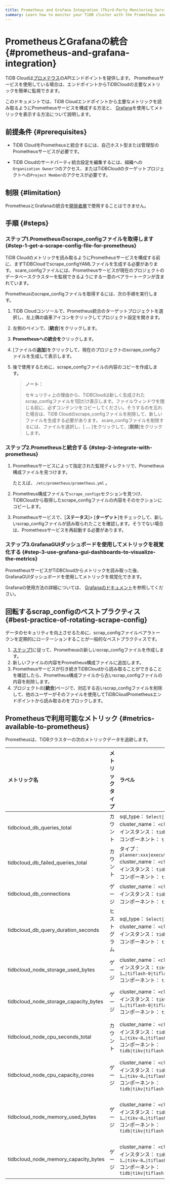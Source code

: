 ```yaml
---
title: Prometheus and Grafana Integration (Third-Party Monitoring Service)
summary: Learn how to monitor your TiDB cluster with the Prometheus and Grafana integration.
---
```


# PrometheusとGrafanaの統合 {#prometheus-and-grafana-integration}

TiDB Cloudは[プロメテウス](https://prometheus.io/)のAPIエンドポイントを提供します。 Prometheusサービスを使用している場合は、エンドポイントからTiDBCloudの主要なメトリックを簡単に監視できます。

このドキュメントでは、TiDB Cloudエンドポイントから主要なメトリックを読み取るようにPrometheusサービスを構成する方法と、 [Grafana](https://grafana.com/)を使用してメトリックを表示する方法について説明します。

## 前提条件 {#prerequisites}

-   TiDB CloudをPrometheusと統合するには、自己ホスト型または管理型のPrometheusサービスが必要です。

-   TiDB Cloudのサードパーティ統合設定を編集するには、組織への`Organization Owner`つのアクセス、またはTiDBCloudのターゲットプロジェクトへの`Project Member`のアクセスが必要です。

## 制限 {#limitation}

PrometheusとGrafanaの統合を[開発者層](/tidb-cloud/select-cluster-tier.md#developer-tier)で使用することはできません。

## 手順 {#steps}

### ステップ1.Prometheusのscrape_configファイルを取得します {#step-1-get-a-scrape-config-file-for-prometheus}

TiDB Cloudのメトリックを読み取るようにPrometheusサービスを構成する前に、まずTiDBCloudでscrape_configYAMLファイルを生成する必要があります。 scare_configファイルには、Prometheusサービスが現在のプロジェクトのデータベースクラスターを監視できるようにする一意のベアラートークンが含まれています。

Prometheusのscrape_configファイルを取得するには、次の手順を実行します。

1.  TiDB Cloudコンソールで、Prometheus統合のターゲットプロジェクトを選択し、左上隅の歯車アイコンをクリックしてプロジェクト設定を開きます。

2.  左側のペインで、[**統合**]をクリックします。

3.  **Prometheusへの統合を**クリックします。

4.  [ファイルの**追加**]をクリックして、現在のプロジェクトのscrape_configファイルを生成して表示します。

5.  後で使用するために、scrape_configファイルの内容のコピーを作成します。

    > **ノート：**
    >
    > セキュリティ上の理由から、TiDBCloudは新しく生成されたscrap_configファイルを1回だけ表示します。ファイルウィンドウを閉じる前に、必ずコンテンツをコピーしてください。そうするのを忘れた場合は、TiDB Cloudのscrape_configファイルを削除して、新しいファイルを生成する必要があります。 scare_configファイルを削除するには、ファイルを選択し、[ **...** ]をクリックして、[<strong>削除</strong>]をクリックします。

### ステップ2.Prometheusと統合する {#step-2-integrate-with-prometheus}

1.  Prometheusサービスによって指定された監視ディレクトリで、Prometheus構成ファイルを見つけます。

    たとえば、 `/etc/prometheus/prometheus.yml` 。

2.  Prometheus構成ファイルで`scrape_configs`セクションを見つけ、TiDBCloudから取得したscrape_configファイルの内容をそのセクションにコピーします。

3.  Prometheusサービスで、[**ステータス**]&gt; [<strong>ターゲット</strong>]をチェックして、新しいscrap_configファイルが読み取られたことを確認します。そうでない場合は、Prometheusサービスを再起動する必要があります。

### ステップ3.GrafanaGUIダッシュボードを使用してメトリックを視覚化する {#step-3-use-grafana-gui-dashboards-to-visualize-the-metrics}

PrometheusサービスがTiDBCloudからメトリックを読み取った後、GrafanaGUIダッシュボードを使用してメトリックを視覚化できます。

Grafanaの使用方法の詳細については、 [Grafanaのドキュメント](https://grafana.com/docs/grafana/latest/getting-started/getting-started-prometheus/)を参照してください。

## 回転するscrap_configのベストプラクティス {#best-practice-of-rotating-scrape-config}

データのセキュリティを向上させるために、scrap_configファイルベアラトークンを定期的にローテーションすることが一般的なベストプラクティスです。

1.  [ステップ1](#step-1-get-a-scrape_config-file-for-prometheus)に従って、Prometheusの新しいscrap_configファイルを作成します。
2.  新しいファイルの内容をPrometheus構成ファイルに追加します。
3.  Prometheusサービスが引き続きTiDBCloudから読み取ることができることを確認したら、Prometheus構成ファイルから古いscrap_configファイルの内容を削除します。
4.  プロジェクトの[**統合**]ページで、対応する古いscrap_configファイルを削除して、他のユーザーがそのファイルを使用してTiDBCloudPrometheusエンドポイントから読み取るのをブロックします。

## Prometheusで利用可能なメトリック {#metrics-available-to-prometheus}

Prometheusは、TiDBクラスターの次のメトリックデータを追跡します。

| メトリック名                                | メトリックタイプ | ラベル                                                                                                                          | 説明                                              |
| :------------------------------------ | :------- | :--------------------------------------------------------------------------------------------------------------------------- | :---------------------------------------------- |
| tidbcloud_db_queries_total            | カウント     | sql_type： `Select\|Insert\|...`<br/> cluster_name： `<cluster name>`<br/>インスタンス： `tidb-0\|tidb-1…`<br/>コンポーネント： `tidb`        | 実行されたステートメントの総数                                 |
| tidbcloud_db_failed_queries_total     | カウント     | タイプ： `planner:xxx\|executor:2345\|...`<br/> cluster_name： `<cluster name>`<br/>インスタンス： `tidb-0\|tidb-1…`<br/>コンポーネント： `tidb` | 実行エラーの総数                                        |
| tidbcloud_db_connections              | ゲージ      | cluster_name： `<cluster name>`<br/>インスタンス： `tidb-0\|tidb-1…`<br/>コンポーネント： `tidb`                                             | TiDBサーバーの現在の接続数                                 |
| tidbcloud_db_query_duration_seconds   | ヒストグラム   | sql_type： `Select\|Insert\|...`<br/> cluster_name： `<cluster name>`<br/>インスタンス： `tidb-0\|tidb-1…`<br/>コンポーネント： `tidb`        | ステートメントの期間ヒストグラム                                |
| tidbcloud_node_storage_used_bytes     | ゲージ      | cluster_name： `<cluster name>`<br/>インスタンス： `tikv-0\|tikv-1…\|tiflash-0\|tiflash-1…`<br/>コンポーネント： `tikv\|tiflash`             | TiKV/TiFlash<sup>ベータ</sup>ノードのディスク使用量バイト        |
| tidbcloud_node_storage_capacity_bytes | ゲージ      | cluster_name： `<cluster name>`<br/>インスタンス： `tikv-0\|tikv-1…\|tiflash-0\|tiflash-1…`<br/>コンポーネント： `tikv\|tiflash`             | TiKV/TiFlash<sup>ベータ</sup>ノードのディスク容量バイト         |
| tidbcloud_node_cpu_seconds_total      | カウント     | cluster_name： `<cluster name>`<br/>インスタンス： `tidb-0\|tidb-1…\|tikv-0…\|tiflash-0…`<br/>コンポーネント： `tidb\|tikv\|tiflash`         | TiDB / TiKV/TiFlash<sup>ベータ</sup>ノードのCPU使用率     |
| tidbcloud_node_cpu_capacity_cores     | ゲージ      | cluster_name： `<cluster name>`<br/>インスタンス： `tidb-0\|tidb-1…\|tikv-0…\|tiflash-0…`<br/>コンポーネント： `tidb\|tikv\|tiflash`         | TiDB / TiKV/TiFlash<sup>ベータ</sup>ノードのCPU制限コア    |
| tidbcloud_node_memory_used_bytes      | ゲージ      | cluster_name： `<cluster name>`<br/>インスタンス： `tidb-0\|tidb-1…\|tikv-0…\|tiflash-0…`<br/>コンポーネント： `tidb\|tikv\|tiflash`         | TiDB / TiKV/TiFlash<sup>ベータ</sup>ノードの使用済みメモリバイト |
| tidbcloud_node_memory_capacity_bytes  | ゲージ      | cluster_name： `<cluster name>`<br/>インスタンス： `tidb-0\|tidb-1…\|tikv-0…\|tiflash-0…`<br/>コンポーネント： `tidb\|tikv\|tiflash`         | TiDB / TiKV/TiFlash<sup>ベータ</sup>ノードのメモリ容量バイト   |
